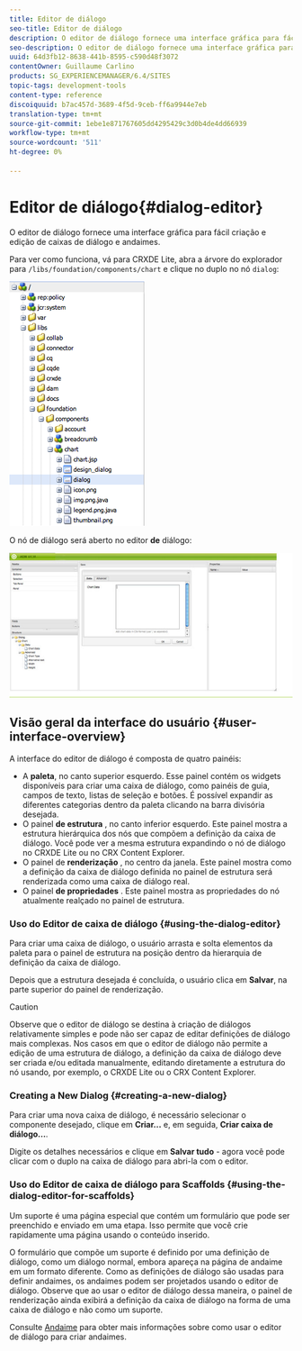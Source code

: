 ```yaml
---
title: Editor de diálogo
seo-title: Editor de diálogo
description: O editor de diálogo fornece uma interface gráfica para fácil criação e edição de caixas de diálogo e andaimes
seo-description: O editor de diálogo fornece uma interface gráfica para fácil criação e edição de caixas de diálogo e andaimes
uuid: 64d3fb12-8638-441b-8595-c590d48f3072
contentOwner: Guillaume Carlino
products: SG_EXPERIENCEMANAGER/6.4/SITES
topic-tags: development-tools
content-type: reference
discoiquuid: b7ac457d-3689-4f5d-9ceb-ff6a9944e7eb
translation-type: tm+mt
source-git-commit: 1ebe1e871767605dd4295429c3d0b4de4dd66939
workflow-type: tm+mt
source-wordcount: '511'
ht-degree: 0%

---
```



# Editor de diálogo{#dialog-editor}

O editor de diálogo fornece uma interface gráfica para fácil criação e edição de caixas de diálogo e andaimes.

Para ver como funciona, vá para CRXDE Lite, abra a árvore do explorador para `/libs/foundation/components/chart` e clique no duplo no nó `dialog`:

![chlimage_1-247](assets/chlimage_1-247.png)

O nó de diálogo será aberto no editor **de** diálogo:

![screen_shot_2012-02-01at25033pm](assets/screen_shot_2012-02-01at25033pm.png)

## Visão geral da interface do usuário {#user-interface-overview}

A interface do editor de diálogo é composta de quatro painéis:

* A **paleta**, no canto superior esquerdo. Esse painel contém os widgets disponíveis para criar uma caixa de diálogo, como painéis de guia, campos de texto, listas de seleção e botões. É possível expandir as diferentes categorias dentro da paleta clicando na barra divisória desejada.
* O painel **de estrutura** , no canto inferior esquerdo. Este painel mostra a estrutura hierárquica dos nós que compõem a definição da caixa de diálogo. Você pode ver a mesma estrutura expandindo o nó de diálogo no CRXDE Lite ou no CRX Content Explorer.
* O painel de **renderização** , no centro da janela. Este painel mostra como a definição da caixa de diálogo definida no painel de estrutura será renderizada como uma caixa de diálogo real.
* O painel **de propriedades** . Este painel mostra as propriedades do nó atualmente realçado no painel de estrutura.

### Uso do Editor de caixa de diálogo {#using-the-dialog-editor}

Para criar uma caixa de diálogo, o usuário arrasta e solta elementos da paleta para o painel de estrutura na posição dentro da hierarquia de definição da caixa de diálogo.

Depois que a estrutura desejada é concluída, o usuário clica em **Salvar**, na parte superior do painel de renderização.

>[!CAUTION]
>
>Observe que o editor de diálogo se destina à criação de diálogos relativamente simples e pode não ser capaz de editar definições de diálogo mais complexas. Nos casos em que o editor de diálogo não permite a edição de uma estrutura de diálogo, a definição da caixa de diálogo deve ser criada e/ou editada manualmente, editando diretamente a estrutura do nó usando, por exemplo, o CRXDE Lite ou o CRX Content Explorer.

### Creating a New Dialog {#creating-a-new-dialog}

Para criar uma nova caixa de diálogo, é necessário selecionar o componente desejado, clique em **Criar...** e, em seguida, **Criar caixa de diálogo...**.

Digite os detalhes necessários e clique em **Salvar tudo** - agora você pode clicar com o duplo na caixa de diálogo para abri-la com o editor.

### Uso do Editor de caixa de diálogo para Scaffolds {#using-the-dialog-editor-for-scaffolds}

Um suporte é uma página especial que contém um formulário que pode ser preenchido e enviado em uma etapa. Isso permite que você crie rapidamente uma página usando o conteúdo inserido.

O formulário que compõe um suporte é definido por uma definição de diálogo, como um diálogo normal, embora apareça na página de andaime em um formato diferente. Como as definições de diálogo são usadas para definir andaimes, os andaimes podem ser projetados usando o editor de diálogo. Observe que ao usar o editor de diálogo dessa maneira, o painel de renderização ainda exibirá a definição da caixa de diálogo na forma de uma caixa de diálogo e não como um suporte.

Consulte [Andaime](/help/sites-authoring/scaffolding.md) para obter mais informações sobre como usar o editor de diálogo para criar andaimes.

